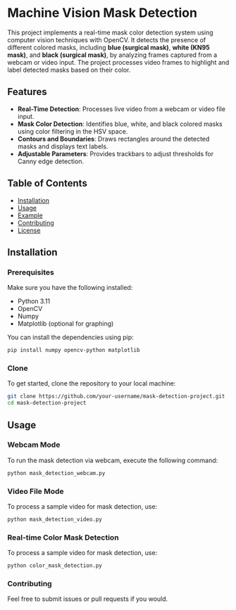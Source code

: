 # Machine Vision Mask Detection 

This project implements a real-time mask color detection system using computer vision techniques with OpenCV. It detects the presence of different colored masks, including **blue (surgical mask)**, **white (KN95 mask)**, and **black (surgical mask)**, by analyzing frames captured from a webcam or video input. The project processes video frames to highlight and label detected masks based on their color.

## Features
- **Real-Time Detection**: Processes live video from a webcam or video file input.
- **Mask Color Detection**: Identifies blue, white, and black colored masks using color filtering in the HSV space.
- **Contours and Boundaries**: Draws rectangles around the detected masks and displays text labels.
- **Adjustable Parameters**: Provides trackbars to adjust thresholds for Canny edge detection.

## Table of Contents
- [Installation](#installation)
- [Usage](#usage)
- [Example](#example)
- [Contributing](#contributing)
- [License](#license)

## Installation

### Prerequisites

Make sure you have the following installed:
- Python 3.11
- OpenCV
- Numpy
- Matplotlib (optional for graphing)

You can install the dependencies using pip:

```bash
pip install numpy opencv-python matplotlib
```

### Clone
To get started, clone the repository to your local machine:
```bash
git clone https://github.com/your-username/mask-detection-project.git
cd mask-detection-project
```
## Usage

### Webcam Mode
To run the mask detection via webcam, execute the following command:
```bash
python mask_detection_webcam.py
```
### Video File Mode
To process a sample video for mask detection, use:
```bash
python mask_detection_video.py
```
### Real-time Color Mask Detection
To process a sample video for mask detection, use:
```bash
python color_mask_detection.py
```
### Contributing
Feel free to submit issues or pull requests if you would.
